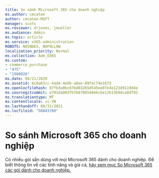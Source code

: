 ```yaml
---
title: So sánh Microsoft 365 cho doanh nghiệp
ms.author: cmcatee
author: cmcatee-MSFT
manager: scotv
ms.reviewer: drjones, jmueller
ms.audience: Admin
ms.topic: article
ms.service: o365-administration
ROBOTS: NOINDEX, NOFOLLOW
localization_priority: Normal
ms.collection: Adm_O365
ms.custom:
- commerce_purchase
- "475"
- "1500026"
ms.date: 04/21/2020
ms.assetid: 6c0a83cc-4ad4-4e6b-a8ae-89fec74e1675
ms.openlocfilehash: 87fb3a0bc876d03265d545ee07e4e123d9119d4e
ms.sourcegitcommit: e781da003fb7b878854846cbe12b13b9dca8df92
ms.translationtype: MT
ms.contentlocale: vi-VN
ms.lasthandoff: 08/31/2021
ms.locfileid: "58843760"
---
```

# <a name="compare-microsoft-365-for-business"></a>So sánh Microsoft 365 cho doanh nghiệp

Có nhiều gói sẵn dùng với mọi Microsoft 365 dành cho doanh nghiệp. Để biết thông tin về các tính năng và giá cả, [hãy xem mục So Microsoft 365 các gói dành cho doanh nghiệp.](https://www.microsoft.com/microsoft-365/business/compare-all-microsoft-365-business-products)  